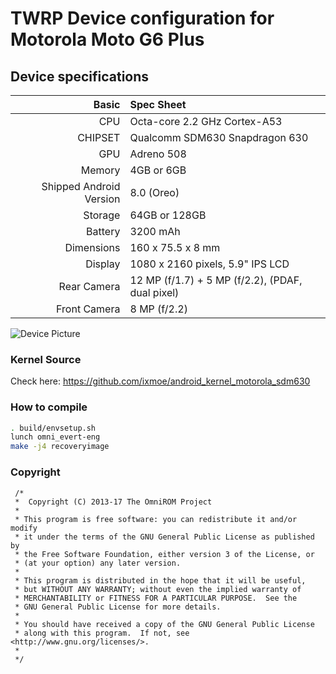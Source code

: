 # TWRP Device configuration for Motorola Moto G6 Plus

## Device specifications

Basic   | Spec Sheet
-------:|:-------------------------
CPU     | Octa-core 2.2 GHz Cortex-A53
CHIPSET | Qualcomm SDM630 Snapdragon 630
GPU     | Adreno 508
Memory  | 4GB or 6GB
Shipped Android Version | 8.0 (Oreo)
Storage | 64GB or 128GB
Battery | 3200 mAh
Dimensions | 160 x 75.5 x 8 mm
Display | 1080 x 2160 pixels, 5.9" IPS LCD
Rear Camera  | 12 MP (f/1.7) + 5 MP (f/2.2), (PDAF, dual pixel)
Front Camera | 8 MP (f/2.2)

![Device Picture](https://cdn2.gsmarena.com/vv/pics/motorola/motorola-moto-g6-plus-2.jpg)

### Kernel Source
Check here: https://github.com/ixmoe/android_kernel_motorola_sdm630

### How to compile

```sh
. build/envsetup.sh
lunch omni_evert-eng
make -j4 recoveryimage
```
### Copyright
 ```
  /*
  *  Copyright (C) 2013-17 The OmniROM Project
  *
  * This program is free software: you can redistribute it and/or modify
  * it under the terms of the GNU General Public License as published by
  * the Free Software Foundation, either version 3 of the License, or
  * (at your option) any later version.
  *
  * This program is distributed in the hope that it will be useful,
  * but WITHOUT ANY WARRANTY; without even the implied warranty of
  * MERCHANTABILITY or FITNESS FOR A PARTICULAR PURPOSE.  See the
  * GNU General Public License for more details.
  *
  * You should have received a copy of the GNU General Public License
  * along with this program.  If not, see <http://www.gnu.org/licenses/>.
  *
  */
  ```
